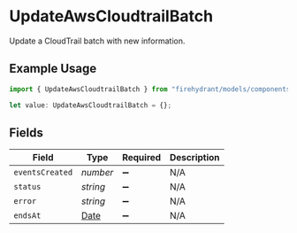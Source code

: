 # UpdateAwsCloudtrailBatch

Update a CloudTrail batch with new information.

## Example Usage

```typescript
import { UpdateAwsCloudtrailBatch } from "firehydrant/models/components";

let value: UpdateAwsCloudtrailBatch = {};
```

## Fields

| Field                                                                                         | Type                                                                                          | Required                                                                                      | Description                                                                                   |
| --------------------------------------------------------------------------------------------- | --------------------------------------------------------------------------------------------- | --------------------------------------------------------------------------------------------- | --------------------------------------------------------------------------------------------- |
| `eventsCreated`                                                                               | *number*                                                                                      | :heavy_minus_sign:                                                                            | N/A                                                                                           |
| `status`                                                                                      | *string*                                                                                      | :heavy_minus_sign:                                                                            | N/A                                                                                           |
| `error`                                                                                       | *string*                                                                                      | :heavy_minus_sign:                                                                            | N/A                                                                                           |
| `endsAt`                                                                                      | [Date](https://developer.mozilla.org/en-US/docs/Web/JavaScript/Reference/Global_Objects/Date) | :heavy_minus_sign:                                                                            | N/A                                                                                           |